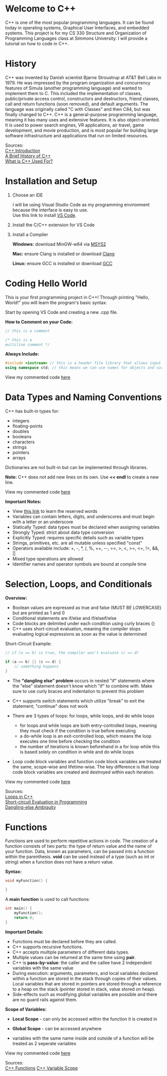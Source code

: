# Welcome to C++

C++ is one of the most popular programming languages. It can be found today in operating systems, Graphical User Interfaces, and embedded systems. This project is for my CS 330 Structure and Organization of Programming Languages class at Simmons University. I will provide a tutorial on how to code in C++.

# History

C++ was invented by Danish scientist Bjarne Stroustrup at AT&T Bell Labs in 1979. He was impressed by the program organization and concurrency features of Simula (another programming language) and wanted to implement them to C. This included the implementation of classes, public/private access control, constructors and destructors, friend classes, call and return functions (soon removed), and default arguments. The language was originally called "C with Classes" and then C84, but was finally changed to C++. C++ is a general-purpose programming language, meaning it has many uses and extensive features. It is also object-oriented. It is used to power search engines, VR applications, air travel, game development, and movie production, and is most popular for building large software infrastructure and applications that run on limited resources.

Sources: \
[C++ Introduction](https://www.w3schools.com/cpp/cpp_intro.asp)\
[A Brief History of C++](https://www.perforce.com/blog/qac/misra-cpp-history#introduction-c-history)\
[What is C++ Used For?](https://www.codecademy.com/resources/blog/what-is-c-plus-plus-used-for)

# Installation and Setup

1. Choose an IDE


    I will be using Visual Studio Code as my programming environment because the interface is easy to use.\
    Use this link to install [VS Code](https://code.visualstudio.com/download).

2. Install the C/C++ extension for VS Code

3. Install a Compiler

    **Windows:**
    download MinGW-w64 via [MSYS2](https://code.visualstudio.com/docs/cpp/config-mingw)

    **Mac:**
    ensure Clang is installed or download [Clang](https://code.visualstudio.com/docs/cpp/config-clang-mac)

    **Linux:**
    ensure GCC is installed or download [GCC](https://code.visualstudio.com/docs/cpp/config-linux)

# Coding Hello World

This is your first programming project in C++! Through printing "Hello, World!" you will learn the program's basic syntax. 

Start by opening VS Code and creating a new .cpp file.

**How to Comment on your Code:**
```cpp
// this is a comment

/* this is a 
multiline comment */
```

**Always Include:**
```cpp
#include <iostream> // this is a header file library that allows input and output objects
using namespace std; // this means we can use names for objects and variables
```

View my commented code [here](helloworld.cpp)

# Data Types and Naming Conventions

C++ has built-in types for:
* integers
* floating-points
* doubles
* booleans
* characters
* strings
* pointers
* arrays

Dictionaries are not built-in but can be implemented through libraries.

**Note:** C++ does not add new lines on its own. Use **<< endl** to create a new line.

View my commented code [here](dataTypes.cpp)

**Important Notes:**
* View [this link](https://www.geeksforgeeks.org/cpp/cpp-keywords/) to learn the reserved words
* Variables can contain letters, digits, and underscores and must begin with a letter or an underscore
* Statically Typed: data types must be declared when assigning variables
* Strongly Typed: strict about data type conversion
* Explicitly Typed: requires specific details such as variable types
* Strings, primitives, etc. are all mutable unless specified "const"
* Operators available include: +, -, *, /, %, ++, --, ==, >, <, >=, <=, !=, &&, ||
* Mixed type operations are allowed
* Identifier names and operator symbols are bound at compile time

# Selection, Loops, and Conditionals

**Overview:**
* Boolean values are expressed as true and false (MUST BE LOWERCASE) but are printed as 1 and 0
* Conditional statements are if/else and if/elseif/else
* Code blocks are delimited under each condition using curly braces {}
* C++ uses short-circuit evaluation, meaning the compiler stops evaluating logical expressions as soon as the value is determined

Short-Circuit Example:
```cpp
// if (a == b) is true, the compiler won't evaluate (c == d)

if (a == b) || (c == d) {
    // something happens
}
```

* The **"dangling else" problem** occurs in nested "if" statements where the "else" statement doesn't know which "if" to combine with. Make sure to use curly braces and indentation to prevent this problem
* C++ supports switch statements which utilize "break" to exit the statement; "continue" does not work
* There are 3 types of loops: for loops, while loops, and do while loops

    * for loops and while loops are both entry-controlled loops, meaning they must check if the condition is true before executing
    * a do-while loop is an exit-controlled loop, which means the loop executes one time before checking the condition
    * the number of iterations is known beforehand in a for loop while this is based solely on condition in while and do while loops

* Loop code block variables and function code block variables are treated the same, scope-wise and lifetime-wise. The key difference is that loop code block variables are created and destroyed within each iteration.

View my commented code [here](Conditionals.cpp)

Sources: \
[Loops in C++](https://www.geeksforgeeks.org/cpp/cpp-loops/)\
[Short-circuit Evaluation in Programming](https://www.geeksforgeeks.org/c/short-circuit-evaluation-in-programming/)\
[Dangling-else Ambiguity](https://www.geeksforgeeks.org/compiler-design/dangling-else-ambiguity/)

# Functions

Functions are used to perform repetitive actions in code. The creation of a function consists of two parts: the type of return value and the name of your function. Data, known as parameters, can be passed into a function within the parenthesis. **void** can be used instead of a type (such as int or string) when a function does not have a return value.

**Syntax:**
```cpp
void myFunction() {

}
```

A **main function** is used to call functions:

```cpp
int main() {
    myFunction();
    return 0;
}
```

**Important Details:**

* Functions must be declared before they are called.
* C++ supports recursive functions.
* C++ accepts multiple parameters of different data types. 
* Multiple values can be returned at the same time using **pair**.
* C++ is **pass-by-value**: the caller and the callee have 2 independent variables with the same value
* During execution: arguments, parameters, and local variables declared within a function are stored in the stack through copies of their values. Local variables that are stored in pointers are stored through a reference to a heap on the stack (pointer stored in stack, value stored on heap).
* Side-effects such as modifying global variables are possible and there are no guard rails against them.

**Scope of Variables:**


* **Local Scope** - can only be accessed within the function it is created in


* **Global Scope** - can be accessed anywhere


* variables with the same name inside and outside of a function will be treated as 2 seperate variables

View my commented code [here](Functions.cpp)

Sources: \
[C++ Functions](https://www.w3schools.com/cpp/cpp_functions.asp)
[C++ Variable Scope](https://www.w3schools.com/cpp/cpp_scope.asp)